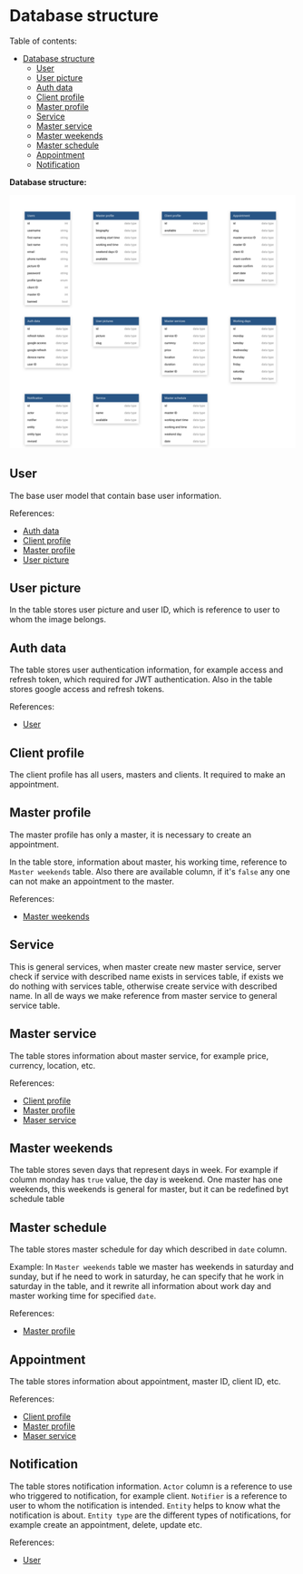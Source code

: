 # Database structure

Table of contents:

- [Database structure](#database-structure)
  - [User](#user)
  - [User picture](#user-picture)
  - [Auth data](#auth-data)
  - [Client profile](#client-profile)
  - [Master profile](#master-profile)
  - [Service](#service)
  - [Master service](#master-service)
  - [Master weekends](#master-weekends)
  - [Master schedule](#master-schedule)
  - [Appointment](#appointment)
  - [Notification](#notification)

**Database structure:**

![database models](images/database-structure.svg)

## User

The base user model that contain base user information.

References:

<!-- no toc -->
- [Auth data](#auth-data)
- [Client profile](#client-profile)
- [Master profile](#master-profile)
- [User picture](#user-picture)

## User picture

In the table stores user picture and user ID, which is reference to user to whom the image belongs.

## Auth data

The table stores user authentication information, for example access and refresh token, which required for JWT authentication. Also in the table stores google access and refresh tokens.

References:

<!-- no toc -->
- [User](#user)

## Client profile

The client profile has all users, masters and clients. It required to make an appointment.

## Master profile

The master profile has only a master, it is necessary to create an appointment.

In the table store, information about master, his working time, reference to `Master weekends` table. Also there are available column, if it's `false` any one can not make an appointment to the master.

References:

<!-- no toc -->
- [Master weekends](#master-weekends)

## Service

This is general services, when master create new master service, server check if service with described name exists in services table, if exists we do nothing with services table, otherwise create service with described name. In all de ways we make reference from master service to general service table.

## Master service

The table stores information about master service, for example price, currency, location, etc.

References:

<!-- no toc -->
- [Client profile](#client-profile)
- [Master profile](#master-profile)
- [Maser service](#master-service)

## Master weekends

The table stores seven days that represent days in week. For example if column monday has `true` value, the day is weekend. One master has one weekends, this weekends is general for master, but it can be redefined byt schedule table

## Master schedule

The table stores master schedule for day which described in `date` column.

Example:
In `Master weekends` table we master has weekends in saturday and sunday, but if he need to work in saturday, he can specify that he work in saturday in the table, and it rewrite all information about work day and master working time for specified `date`.

References:

<!-- no toc -->
- [Master profile](#master-profile)

## Appointment

The table stores information about appointment, master ID, client ID, etc.

References:

<!-- no toc -->
- [Client profile](#client-profile)
- [Master profile](#master-profile)
- [Maser service](#master-service)

## Notification

The table stores notification information. `Actor` column is a reference to use who triggered to notification, for example client. `Notifier` is a reference to user to whom the notification is intended. `Entity` helps to know what the notification is about. `Entity type` are the different types of notifications, for example create an appointment, delete, update etc.

References:

<!-- no toc -->
- [User](#user)
